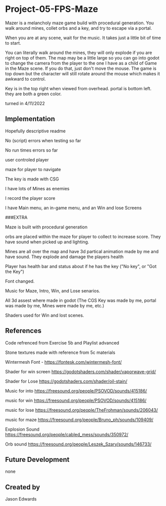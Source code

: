 # Project-05-FPS-Maze

Mazer is a melancholy maze game build with procedural generation. You walk around mines, collet orbs and a key, and try to escape via a portal. 

When you are at any scene, wait for the music. It takes just a little bit of time to start. 

You can literally walk around the mines, they will only explode if you are right on top of them. The map may be a little large so you can go into godot to change the camera from the player to the one I have as a child of Game in the Maze scene. If you do that, just don't move the mouse. The game is top down but the character will still rotate around the mouse which makes it awkward to control. 

Key is in the top right when viewed from overhead. portal is bottom left. they are both a green color.  

turned in 4/11/2022

## Implementation

Hopefully descriptive readme

No (script) errors when testing so far

No run times errors so far

user controled player

maze for player to navigate

The key is made with CSG

I have lots of Mines as enemies

I record the player score

I have Main menu, an in-game menu, and an Win and lose Screens

###EXTRA

Maze is built with procedural generation

orbs are placed within the maze for player to collect to increase score. They have sound when picked up and lighting. 

Mines are all over the map and have 3d partical animation made by me and have sound. They explode and damage the players health

Player has health bar and status about if he has the key ("No key", or "Got the Key")

Font changed. 

Music for Maze, Intro, Win, and Lose senarios. 

All 3d assest where made in godot (The CGS Key was made by me, portal was made by me, Mines were made by me, etc.)

Shaders used for Win and lost scenes.


## References
Code refrenced from Exercise 5b and Playlist advanced 

Stone textures made with reference from 5c materials

Wintermesh Font - https://fontesk.com/wintermesh-font/

Shader for win screen https://godotshaders.com/shader/vaporwave-grid/

Shader for Lose https://godotshaders.com/shader/oil-stain/

Music for into https://freesound.org/people/PSOVOD/sounds/415186/

music for win https://freesound.org/people/PSOVOD/sounds/415186/

music for lose https://freesound.org/people/TheFrohman/sounds/206043/

music for maze https://freesound.org/people/Bruno_ph/sounds/109409/

Explosion Sound https://freesound.org/people/cabled_mess/sounds/350972/

Orb sound https://freesound.org/people/Leszek_Szary/sounds/146733/

## Future Development
none 

## Created by

Jason Edwards
